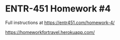 # ENTR-451 Homework #4

Full instructions at https://entr451.com/homework-4/

https://homeworkfortravel.herokuapp.com/